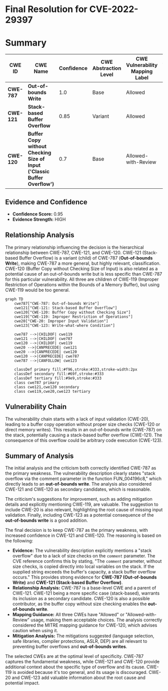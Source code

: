 # Final Resolution for CVE-2022-29397

# Summary
| CWE ID | CWE Name | Confidence | CWE Abstraction Level | CWE Vulnerability Mapping Label | CWE-Vulnerability Mapping Notes |
|---|---|---|---|---|---|
| **CWE-787** | **Out-of-bounds Write** | 1.0 | Base | Allowed | Primary CWE |
| **CWE-121** | **Stack-based Buffer Overflow** | 0.85 | Variant | Allowed | Secondary Candidate |
| **CWE-120** | **Buffer Copy without Checking Size of Input ('Classic Buffer Overflow')** | 0.7 | Base | Allowed-with-Review | Secondary Candidate |

## Evidence and Confidence

*   **Confidence Score:** 0.95
*   **Evidence Strength:** HIGH

## Relationship Analysis
The primary relationship influencing the decision is the hierarchical relationship between CWE-787, CWE-121, and CWE-120. CWE-121 (Stack-based Buffer Overflow) is a variant (child) of CWE-787 (**Out-of-bounds Write**), making CWE-787 a more general, but highly relevant, classification. CWE-120 (Buffer Copy without Checking Size of Input) is also related as a potential cause of an out-of-bounds write but is less specific than CWE-787 for this particular vulnerability. All three are children of CWE-119 (Improper Restriction of Operations within the Bounds of a Memory Buffer), but using CWE-119 would be too general.

```mermaid
graph TD
    cwe787["CWE-787: Out-of-bounds Write"]
    cwe121["CWE-121: Stack-based Buffer Overflow"]
    cwe120["CWE-120: Buffer Copy without Checking Size"]
    cwe119["CWE-119: Improper Restriction of Operations"]
    cwe20["CWE-20: Improper Input Validation"]
    cwe123["CWE-123: Write-what-where Condition"]

    cwe787 -->|CHILDOF| cwe119
    cwe121 -->|CHILDOF| cwe787
    cwe120 -->|CHILDOF| cwe119
    cwe20 -->|CANPRECEDE| cwe121
    cwe20 -->|CANPRECEDE| cwe120
    cwe120 -->|CANPRECEDE| cwe787
    cwe787 -->|CANFOLLOW| cwe123

    classDef primary fill:#f96,stroke:#333,stroke-width:2px
    classDef secondary fill:#69f,stroke:#333
    classDef tertiary fill:#9e9,stroke:#333
    class cwe787 primary
    class cwe121,cwe120 secondary
    class cwe119,cwe20,cwe123 tertiary
```

## Vulnerability Chain
The vulnerability chain starts with a lack of input validation (CWE-20), leading to a buffer copy operation without proper size checks (CWE-120 or direct memory writes). This results in an out-of-bounds write (CWE-787) on the stack, potentially causing a stack-based buffer overflow (CWE-121). The consequence of this overflow could be arbitrary code execution (CWE-123).

## Summary of Analysis
The initial analysis and the criticism both correctly identified CWE-787 as the primary weakness. The vulnerability description clearly states "stack overflow via the comment parameter in the function FUN_004196c8," which directly leads to an **out-of-bounds write**. The analysis also considered CWE-121 and CWE-120 as secondary candidates, which is reasonable.

The criticism's suggestions for improvement, such as adding mitigation details and explicitly mentioning CWE-119, are valuable. The suggestion to include CWE-20 is also relevant, highlighting the root cause of missing input validation. Finally, including CWE-123 as a potential consequence of the **out-of-bounds write** is a good addition.

The final decision is to keep CWE-787 as the primary weakness, with increased confidence in CWE-121 and CWE-120. The reasoning is based on the following:

*   **Evidence:** The vulnerability description explicitly mentions a "stack overflow" due to a lack of size checks on the `comment` parameter. The CVE reference confirms this by stating, "The `comment` parameter, without size checks, is copied directly into local variables on the stack. If the supplied string exceeds the buffer's capacity, a stack buffer overflow occurs." This provides strong evidence for **CWE-787 (Out-of-bounds Write)** and **CWE-121 (Stack-based Buffer Overflow)**.
*   **Relationship Analysis:** CWE-787 is a base-level CWE and a parent of CWE-121. CWE-121 being a more specific case (stack-based), warrants its inclusion as a secondary candidate. CWE-120 is also a possible contributor, as the buffer copy without size checking enables the **out-of-bounds write**.
*   **Mapping Guidance:** All three CWEs have "Allowed" or "Allowed-with-Review" usage, making them acceptable choices. The analysis correctly considered the MITRE mapping guidance for CWE-120, which advises caution when using it.
*   **Mitigation Analysis:** The mitigations suggested (language selection, safe libraries, compiler protections, ASLR, DEP) are all relevant to preventing buffer overflows and **out-of-bounds writes**.

The selected CWEs are at the optimal level of specificity. CWE-787 captures the fundamental weakness, while CWE-121 and CWE-120 provide additional context about the specific type of overflow and its cause. CWE-119 is avoided because it's too general, and its usage is discouraged. CWE-20 and CWE-123 add valuable information about the root cause and potential impact.